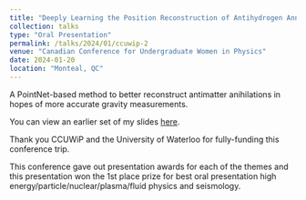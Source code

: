 ```yaml
---
title: "Deeply Learning the Position Reconstruction of Antihydrogen Annihilations in ALPHA-g"
collection: talks
type: "Oral Presentation"
permalink: /talks/2024/01/ccuwip-2
venue: "Canadian Conference for Undergraduate Women in Physics"
date: 2024-01-20
location: "Monteal, QC"
---
```


A PointNet-based method to better reconstruct antimatter anihilations in hopes of more accurate gravity measurements.

You can view an earlier set of my slides [here](https://indico.cern.ch/event/1299890/contributions/5536572/).

Thank you CCUWiP and the University of Waterloo for fully-funding this conference trip.

This conference gave out presentation awards for each of the themes and this presentation won the 1st place prize for best oral presentation high energy/particle/nuclear/plasma/fluid physics and seismology.
